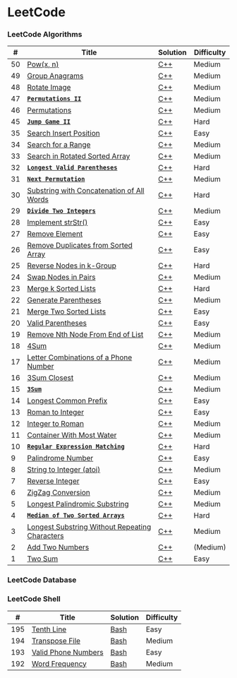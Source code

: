 
LeetCode
========

### LeetCode Algorithms
| # | Title | Solution | Difficulty |
|---| ----- | -------- | ----------- |
|50|[Pow(x, n)](https://leetcode.com/problems/powx-n/#/description)|[C++](./Algorithms/CPP/50.cpp)|Medium|
|49|[Group Anagrams](https://leetcode.com/problems/anagrams/#/description)|[C++](./Algorithms/CPP/49.cpp)|Medium|
|48|[Rotate Image](https://leetcode.com/problems/rotate-image/#/description)|[C++](./Algorithms/CPP/48.cpp)|Medium|
|47|[**`Permutations II`**](https://leetcode.com/problems/permutations-ii/#/description)|[C++](./Algorithms/CPP/47.cpp)|Medium|
|46|[Permutations](https://leetcode.com/problems/permutations/#/description)|[C++](./Algorithms/CPP/46.cpp)|Medium|
|45|[**`Jump Game II`**](https://leetcode.com/problems/jump-game-ii/#/description)|[C++](./Algorithms/CPP/45.cpp)|Hard|
|35|[Search Insert Position](https://leetcode.com/problems/search-insert-position/)|[C++](./Algorithms/CPP/35.cpp)|Easy|
|34|[Search for a Range](https://leetcode.com/problems/search-for-a-range/)|[C++](./Algorithms/CPP/34.cpp)|Medium|
|33|[Search in Rotated Sorted Array](https://leetcode.com/problems/search-in-rotated-sorted-array/)|[C++](./Algorithms/CPP/33.cpp)|Medium|
|32|[**`Longest Valid Parentheses`**](https://leetcode.com/problems/longest-valid-parentheses/)|[C++](./Algorithms/CPP/32.cpp)|Hard|
|31|[**`Next Permutation`**](https://leetcode.com/problems/next-permutation/)|[C++](./Algorithms/CPP/31.cpp)|Medium|
|30|[Substring with Concatenation of All Words](https://leetcode.com/problems/substring-with-concatenation-of-all-words/)|[C++](./Algorithms/CPP/30.cpp)|Hard|
|29|[**`Divide Two Integers`**](https://leetcode.com/problems/divide-two-integers/)|[C++](./Algorithms/CPP/29.cpp)|Medium|
|28|[Implement strStr()](https://leetcode.com/problems/implement-strstr/)|[C++](./Algorithms/CPP/28.cpp)|Easy|
|27|[Remove Element](https://leetcode.com/problems/remove-element/)|[C++](./Algorithms/CPP/27.cpp)|Easy|
|26|[Remove Duplicates from Sorted Array](https://leetcode.com/problems/remove-duplicates-from-sorted-array/)|[C++](./Algorithms/CPP/26.cpp)|Easy|
|25|[Reverse Nodes in k-Group](https://leetcode.com/problems/reverse-nodes-in-k-group/)|[C++](./Algorithms/CPP/25.cpp)|Hard|
|24|[Swap Nodes in Pairs](https://leetcode.com/problems/swap-nodes-in-pairs/)|[C++](./Algorithms/CPP/24.cpp)|Medium|
|23|[Merge k Sorted Lists](https://leetcode.com/problems/merge-k-sorted-lists/)|[C++](./Algorithms/CPP/23.cpp)|Hard|
|22|[Generate Parentheses](https://leetcode.com/problems/generate-parentheses/)|[C++](./Algorithms/CPP/22.cpp)|Medium|
|21|[Merge Two Sorted Lists](https://leetcode.com/problems/merge-two-sorted-lists/)|[C++](./Algorithms/CPP/21.cpp)|Easy|
|20|[Valid Parentheses](https://leetcode.com/problems/valid-parentheses/)|[C++](./Algorithms/CPP/20.cpp)|Easy|
|19|[Remove Nth Node From End of List](https://leetcode.com/problems/remove-nth-node-from-end-of-list/)|[C++](./Algorithms/CPP/19.cpp)|Medium|
|18|[4Sum](https://leetcode.com/problems/4sum/)|[C++](./Algorithms/CPP/18.cpp)|Medium|
|17|[Letter Combinations of a Phone Number](https://leetcode.com/problems/letter-combinations-of-a-phone-number/)|[C++](./Algorithms/CPP/17.cpp)|Medium|
|16|[3Sum Closest](https://leetcode.com/problems/3sum-closest/)|[C++](./Algorithms/CPP/16.cpp)|Medium|
|15|[**`3Sum`**](https://leetcode.com/problems/3sum/) | [C++](./Algorithms/CPP/15.cpp) | Medium |
|14|[Longest Common Prefix](https://leetcode.com/problems/longest-common-prefix/)|[C++](./Algorithms/CPP/14.cpp)|Easy|
|13|[Roman to Integer](https://leetcode.com/problems/roman-to-integer/)|[C++](./Algorithms/CPP/13.cpp)|Easy|
|12|[Integer to Roman](https://leetcode.com/problems/integer-to-roman/)|[C++](./Algorithms/CPP/12.cpp)|Medium|
|11|[Container With Most Water](https://leetcode.com/problems/container-with-most-water/)|[C++](./Algorithms/CPP/11.cpp)|Medium|
|10|[**`Regular Expression Matching`**](https://leetcode.com/problems/regular-expression-matching/)|[C++](./Algorithms/CPP/10.cpp)|Hard|
|9|[Palindrome Number](https://leetcode.com/problems/palindrome-number/)|[C++](./Algorithms/CPP/9.cpp)|Easy|
|8|[String to Integer (atoi)](https://leetcode.com/problems/string-to-integer-atoi/)|[C++](./Algorithms/CPP/8.cpp)|Medium|
|7|[Reverse Integer](https://leetcode.com/problems/reverse-integer/)|[C++](./Algorithms/CPP/7.cpp)|Easy|
|6|[ZigZag Conversion](https://leetcode.com/problems/zigzag-conversion/)|[C++](./Algorithms/CPP/6.cpp)|Medium|
|5|[Longest Palindromic Substring](https://leetcode.com/problems/longest-palindromic-substring/)|[C++](./Algorithms/CPP/5.cpp)|Medium|
|4|[**`Median of Two Sorted Arrays`**](https://leetcode.com/problems/median-of-two-sorted-arrays/)|[C++](./Algorithms/CPP/4.cpp)|Hard|
|3|[Longest Substring Without Repeating Characters](https://leetcode.com/problems/longest-substring-without-repeating-characters/)|[C++](./Algorithms/CPP/3.cpp)|Medium|
|2|[Add Two Numbers](https://leetcode.com/problems/add-two-numbers/)|[C++](./Algorithms/CPP/2.cpp)|(Medium)|
|1|[Two Sum](https://leetcode.com/problems/two-sum/)|[C++](./Algorithms/CPP/1.cpp)|Easy|


### LeetCode Database


### LeetCode Shell
| # | Title | Solution | Difficulty |
|---| ----- | -------- | ---------- |
|195|[Tenth Line](https://leetcode.com/problems/tenth-line/)|[Bash](./Shell/195.sh)|Easy|
|194|[Transpose File](https://leetcode.com/problems/transpose-file/)|[Bash](./Shell/194.sh)|Medium|
|193|[Valid Phone Numbers](https://leetcode.com/problems/valid-phone-numbers/)|[Bash](./Shell/193.sh)|Easy|
|192|[Word Frequency](https://leetcode.com/problems/word-frequency/)|[Bash](./Shell/192.sh)|Medium|



